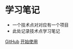 # 学习笔记


- 一个技术点对对应有一个项目
- 此处记录技术点学习笔记

[GitHub](https://github.com/luokangyuan/StudyNote2/)
[开始使用](introduction)